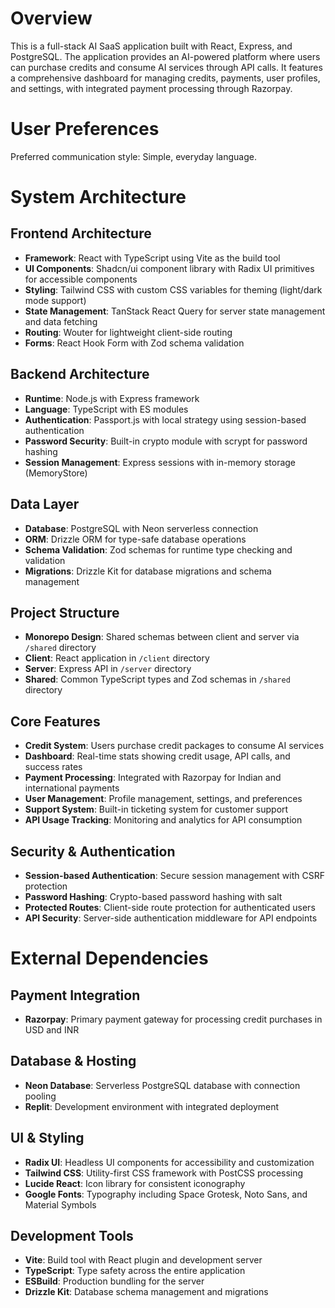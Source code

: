 # Overview

This is a full-stack AI SaaS application built with React, Express, and PostgreSQL. The application provides an AI-powered platform where users can purchase credits and consume AI services through API calls. It features a comprehensive dashboard for managing credits, payments, user profiles, and settings, with integrated payment processing through Razorpay.

# User Preferences

Preferred communication style: Simple, everyday language.

# System Architecture

## Frontend Architecture
- **Framework**: React with TypeScript using Vite as the build tool
- **UI Components**: Shadcn/ui component library with Radix UI primitives for accessible components
- **Styling**: Tailwind CSS with custom CSS variables for theming (light/dark mode support)
- **State Management**: TanStack React Query for server state management and data fetching
- **Routing**: Wouter for lightweight client-side routing
- **Forms**: React Hook Form with Zod schema validation

## Backend Architecture
- **Runtime**: Node.js with Express framework
- **Language**: TypeScript with ES modules
- **Authentication**: Passport.js with local strategy using session-based authentication
- **Password Security**: Built-in crypto module with scrypt for password hashing
- **Session Management**: Express sessions with in-memory storage (MemoryStore)

## Data Layer
- **Database**: PostgreSQL with Neon serverless connection
- **ORM**: Drizzle ORM for type-safe database operations
- **Schema Validation**: Zod schemas for runtime type checking and validation
- **Migrations**: Drizzle Kit for database migrations and schema management

## Project Structure
- **Monorepo Design**: Shared schemas between client and server via `/shared` directory
- **Client**: React application in `/client` directory
- **Server**: Express API in `/server` directory  
- **Shared**: Common TypeScript types and Zod schemas in `/shared` directory

## Core Features
- **Credit System**: Users purchase credit packages to consume AI services
- **Dashboard**: Real-time stats showing credit usage, API calls, and success rates
- **Payment Processing**: Integrated with Razorpay for Indian and international payments
- **User Management**: Profile management, settings, and preferences
- **Support System**: Built-in ticketing system for customer support
- **API Usage Tracking**: Monitoring and analytics for API consumption

## Security & Authentication
- **Session-based Authentication**: Secure session management with CSRF protection
- **Password Hashing**: Crypto-based password hashing with salt
- **Protected Routes**: Client-side route protection for authenticated users
- **API Security**: Server-side authentication middleware for API endpoints

# External Dependencies

## Payment Integration
- **Razorpay**: Primary payment gateway for processing credit purchases in USD and INR

## Database & Hosting
- **Neon Database**: Serverless PostgreSQL database with connection pooling
- **Replit**: Development environment with integrated deployment

## UI & Styling
- **Radix UI**: Headless UI components for accessibility and customization
- **Tailwind CSS**: Utility-first CSS framework with PostCSS processing
- **Lucide React**: Icon library for consistent iconography
- **Google Fonts**: Typography including Space Grotesk, Noto Sans, and Material Symbols

## Development Tools
- **Vite**: Build tool with React plugin and development server
- **TypeScript**: Type safety across the entire application
- **ESBuild**: Production bundling for the server
- **Drizzle Kit**: Database schema management and migrations